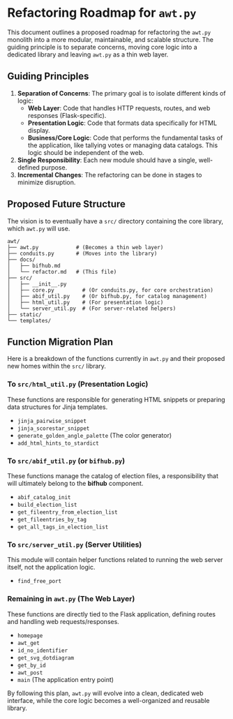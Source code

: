 # Refactoring Roadmap for `awt.py`

This document outlines a proposed roadmap for refactoring the `awt.py` monolith into a more modular, maintainable, and scalable structure. The guiding principle is to separate concerns, moving core logic into a dedicated library and leaving `awt.py` as a thin web layer.

## Guiding Principles

1.  **Separation of Concerns**: The primary goal is to isolate different kinds of logic:
    *   **Web Layer**: Code that handles HTTP requests, routes, and web responses (Flask-specific).
    *   **Presentation Logic**: Code that formats data specifically for HTML display.
    *   **Business/Core Logic**: Code that performs the fundamental tasks of the application, like tallying votes or managing data catalogs. This logic should be independent of the web.
2.  **Single Responsibility**: Each new module should have a single, well-defined purpose.
3.  **Incremental Changes**: The refactoring can be done in stages to minimize disruption.

## Proposed Future Structure

The vision is to eventually have a `src/` directory containing the core library, which `awt.py` will use.

```
awt/
├── awt.py            # (Becomes a thin web layer)
├── conduits.py       # (Moves into the library)
├── docs/
│   ├── bifhub.md
│   └── refactor.md   # (This file)
├── src/
│   ├── __init__.py
│   ├── core.py         # (Or conduits.py, for core orchestration)
│   ├── abif_util.py    # (Or bifhub.py, for catalog management)
│   ├── html_util.py    # (For presentation logic)
│   └── server_util.py  # (For server-related helpers)
├── static/
└── templates/
```

## Function Migration Plan

Here is a breakdown of the functions currently in `awt.py` and their proposed new homes within the `src/` library.

### To `src/html_util.py` (Presentation Logic)

These functions are responsible for generating HTML snippets or preparing data structures for Jinja templates.

*   `jinja_pairwise_snippet`
*   `jinja_scorestar_snippet`
*   `generate_golden_angle_palette` (The color generator)
*   `add_html_hints_to_stardict`

### To `src/abif_util.py` (or `bifhub.py`)

These functions manage the catalog of election files, a responsibility that will ultimately belong to the **bifhub** component.

*   `abif_catalog_init`
*   `build_election_list`
*   `get_fileentry_from_election_list`
*   `get_fileentries_by_tag`
*   `get_all_tags_in_election_list`

### To `src/server_util.py` (Server Utilities)

This module will contain helper functions related to running the web server itself, not the application logic.

*   `find_free_port`

### Remaining in `awt.py` (The Web Layer)

These functions are directly tied to the Flask application, defining routes and handling web requests/responses.

*   `homepage`
*   `awt_get`
*   `id_no_identifier`
*   `get_svg_dotdiagram`
*   `get_by_id`
*   `awt_post`
*   `main` (The application entry point)

By following this plan, `awt.py` will evolve into a clean, dedicated web interface, while the core logic becomes a well-organized and reusable library.

